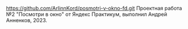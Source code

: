 https://github.com/ArlinnKord/posmotri-v-okno-fd.git
Проектная работа №2 "Посмотри в окно" от Яндекс Практикум, выполнил Андрей Анненков, 2023.